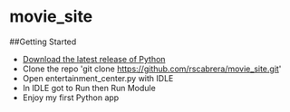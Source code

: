 # movie_site

##Getting Started

* [Download the latest release of Python](https://www.python.org/downloads/)
* Clone the repo 'git clone https://github.com/rscabrera/movie_site.git'
* Open entertainment_center.py with IDLE
* In IDLE got to Run then Run Module
* Enjoy my first Python app
